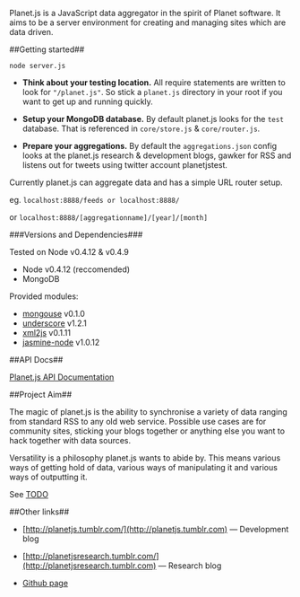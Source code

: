Planet.js is a JavaScript data aggregator in the spirit of Planet software. It aims to be a server environment for creating and managing sites which are data driven.

##Getting started##

`node server.js`

- **Think about your testing location.** All require statements are written to look for `"/planet.js"`. So stick a `planet.js` directory in your root if you want to get up and running quickly. 

- **Setup your MongoDB database.** By default planet.js looks for the `test` database. That is referenced in `core/store.js` & `core/router.js`.

- **Prepare your aggregations.** By default the `aggregations.json` config looks at the planet.js research & development blogs, gawker for RSS and listens out for tweets using twitter account planetjstest. 

Currently planet.js can aggregate data and has a simple URL router setup. 

eg. `localhost:8888/feeds or localhost:8888/`  

or `localhost:8888/[aggregationname]/[year]/[month]`


###Versions and Dependencies###

Tested on Node v0.4.12 & v0.4.9

* Node v0.4.12 (reccomended)
* MongoDB

Provided modules:

* [mongouse](https://github.com/amark/mongous) v0.1.0
* [underscore](http://documentcloud.github.com/underscore/) v1.2.1
* [xml2js](https://github.com/Leonidas-from-XIV/node-xml2js) v0.1.11
* [jasmine-node](https://github.com/pivotal/jasmine) v1.0.12


##API Docs##

[Planet.js API Documentation](http://aaronacerboni.github.com/planet.js/docs/)

##Project Aim##

The magic of planet.js is the ability to synchronise a variety of data ranging from standard RSS to any old web service. Possible use cases are for community sites, sticking your blogs together or anything else you want to hack together with data sources.

Versatility is a philosophy planet.js wants to abide by. This means various ways of getting hold of data, various ways of manipulating it and various ways of outputting it.

See [TODO](https://github.com/AaronAcerboni/planet.js/blob/master/TODO.md)

##Other links##
* [http://planetjs.tumblr.com/](http://planetjs.tumblr.com) &mdash; Development blog

* [http://planetjsresearch.tumblr.com/](http://planetjsresearch.tumblr.com) &mdash; Research blog

* [Github page](http://aaronacerboni.github.com/planet.js/)